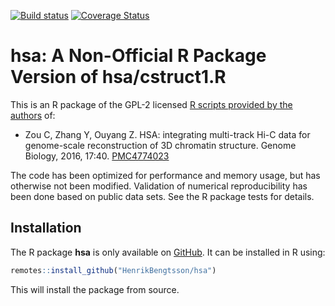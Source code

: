 <a href="https://travis-ci.org/HenrikBengtsson/hsa"><img src="https://travis-ci.org/HenrikBengtsson/hsa.svg" alt="Build status"></a> <a href="https://codecov.io/gh/HenrikBengtsson/hsa"><img src="https://codecov.io/gh/HenrikBengtsson/hsa/branch/master/graph/badge.svg" alt="Coverage Status"/></a>



# hsa: A Non-Official R Package Version of hsa/cstruct1.R

This is an R package of the GPL-2 licensed [R scripts provided by the authors](http://ouyanglab.jax.org/hsa/) of:

* Zou C, Zhang Y, Ouyang Z. HSA: integrating multi-track Hi-C data for genome-scale reconstruction of 3D chromatin structure. Genome Biology, 2016, 17:40. [PMC4774023](https://www.ncbi.nlm.nih.gov/pmc/articles/PMC4774023/)

The code has been optimized for performance and memory usage, but has otherwise not been modified.  Validation of numerical reproducibility has been done based on public data sets.  See the R package tests for details.


## Installation

The R package **hsa** is only available on [GitHub](https://github.com/HenrikBengtsson/hsa).  It can be installed in R using:
```r
remotes::install_github("HenrikBengtsson/hsa")
```
This will install the package from source.
